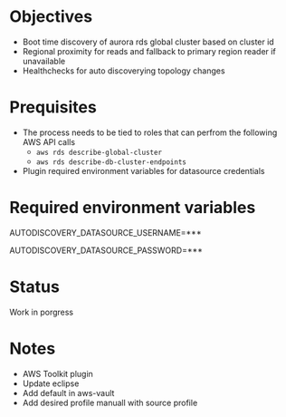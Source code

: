 # Objectives
- Boot time discovery of aurora rds global cluster based on cluster id
- Regional proximity for reads and fallback to primary region reader if unavailable
- Healthchecks for auto discoverying topology changes

# Prequisites
- The process needs to be tied to roles that can perfrom the following AWS API calls
  - `aws rds describe-global-cluster`
  - `aws rds describe-db-cluster-endpoints`
- Plugin required environment variables for datasource credentials

# Required environment variables
AUTODISCOVERY_DATASOURCE_USERNAME=***

AUTODISCOVERY_DATASOURCE_PASSWORD=***

# Status
Work in porgress

# Notes
- AWS Toolkit plugin
- Update eclipse
- Add default in aws-vault
- Add desired profile manuall with source profile
